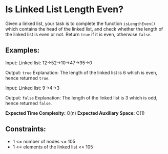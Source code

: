 # Is Linked List Length Even?

Given a linked list, your task is to complete the function `isLengthEven()` which contains the head of the linked list, and check whether the length of the linked list is even or not. Return `true` if it is even, otherwise `false`.

## Examples:

Input: Linked list: 12->52->10->47->95->0

Output: `true`
Explanation: The length of the linked list is 6 which is even, hence returned `true`.

Input: Linked list: 9->4->3

Output: `false`
Explanation: The length of the linked list is 3 which is odd, hence returned `false`.

**Expected Time Complexity:** O(n)
**Expected Auxiliary Space:** O(1)

## Constraints:
- 1 <= number of nodes <= 105
- 1 <= elements of the linked list <= 105